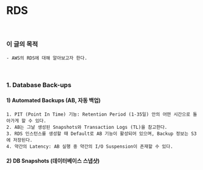 # RDS
<br/>

### 이 글의 목적
    - AWS의 RDS에 대해 알아보고자 한다.
<br/>

### 1. Database Back-ups
#### 1) Automated Backups (AB, 자동 백업)
```plaintext
1. PIT (Point In Time) 기능: Retention Period (1-35일) 안의 어떤 시간으로 돌아가게 할 수 있다.
2. AB는 그날 생성된 Snapshots와 Transaction Logs (TL)을 참고한다.
3. RDS 인스턴스를 생성할 때 Default로 AB 기능이 활성되어 있으며, Backup 정보는 S3에 저장된다.
4. 약간의 Latency: AB 실행 중 약간의 I/O Suspension이 존재할 수 있다.
```
#### 2) DB Snapshots (데이터베이스 스냅샷)
